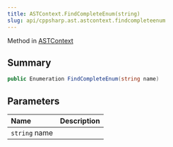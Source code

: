 ```yaml
---
title: ASTContext.FindCompleteEnum(string)
slug: api/cppsharp.ast.astcontext.findcompleteenum
---
```

Method in [ASTContext](/api/cppsharp/ast/astcontext)

## Summary



```csharp
public Enumeration FindCompleteEnum(string name)
```

## Parameters

|Name|Description|
|:---|:---|
|`string` name||

